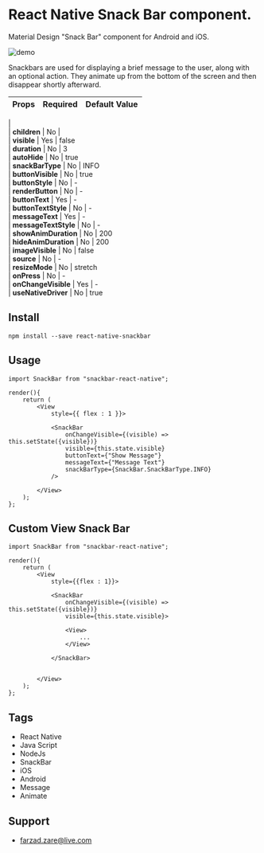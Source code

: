# React Native Snack Bar component.

Material Design "Snack Bar" component for Android and iOS.

![demo](https://user-images.githubusercontent.com/20282558/63748265-45afc780-c8be-11e9-9e29-b59936f41418.gif)


Snackbars are used for displaying a brief message to the user, along with an optional action. 
They animate up from the bottom of the screen and then disappear shortly afterward.
<br/>


| Props                  | Required      | Default Value 
| -------------          | ------------- | ------------- 
|                                                        
| **children**           | No            |               
| **visible**            | Yes           | false         
| **duration**           | No            | 3             
| **autoHide**           | No            | true          
| **snackBarType**       | No            | INFO          
| **buttonVisible**      | No            | true          
| **buttonStyle**        | No            | -             
| **renderButton**       | No            | -             
| **buttonText**         | Yes           | -             
| **buttonTextStyle**    | No            | -             
| **messageText**        | Yes           | -             
| **messageTextStyle**   | No            | -             
| **showAnimDuration**   | No            | 200           
| **hideAnimDuration**   | No            | 200           
| **imageVisible**       | No            | false         
| **source**             | No            | -             
| **resizeMode**         | No            | stretch       
| **onPress**            | No            | -             
| **onChangeVisible**    | Yes           | -             
| **useNativeDriver**    | No            | true          


## Install

```
npm install --save react-native-snackbar
```

## Usage

```
import SnackBar from "snackbar-react-native";

render(){
    return (
        <View
            style={{ flex : 1 }}>
            
            <SnackBar
                onChangeVisible={(visible) => this.setState({visible})}
                visible={this.state.visible}            
                buttonText={"Show Message"}
                messageText={"Message Text"}
                snackBarType={SnackBar.SnackBarType.INFO}
            />

        </View>
    );
};
```
## Custom View Snack Bar
```
import SnackBar from "snackbar-react-native";

render(){
    return (
        <View
            style={{flex : 1}}>
            
            <SnackBar
                onChangeVisible={(visible) => this.setState({visible})}
                visible={this.state.visible}>

                <View>
                    ...
                </View>

            </SnackBar>


        </View>
    );
};
```
## Tags

* React Native
* Java Script
* NodeJs
* SnackBar
* iOS
* Android
* Message
* Animate

## Support
* farzad.zare@live.com